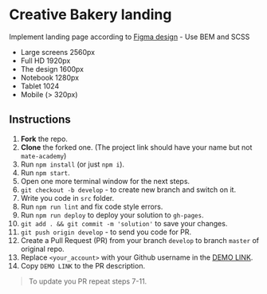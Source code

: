 # Creative Bakery landing
Implement landing page according to [Figma design](https://www.figma.com/file/zIi6yfSpSIV4dnTzwaXSjt/Bakerlab?node-id=0%3A1) - Use BEM and SCSS

- Large screens 2560px
- Full HD 1920px
- The design 1600px
- Notebook 1280px
- Tablet 1024
- Mobile (> 320px)

## Instructions
1. **Fork** the repo.
2. **Clone** the forked one. (The project link should have your name but not `mate-academy`)
3. Run `npm install` (or just `npm i`).
4. Run `npm start`.
5. Open one more terminal window for the next steps.
6. `git checkout -b develop` - to create new branch and switch on it.
7. Write you code in `src` folder.
8. Run `npm run lint` and fix code style errors.
9. Run `npm run deploy` to deploy your solution to `gh-pages`.
10. `git add . && git commit -m 'solution'` to save your changes.
11. `git push origin develop` - to send you code for PR.
12. Create a Pull Request (PR) from your branch `develop` to branch `master` of original repo.
13. Replace `<your_account>` with your Github username in the
  [DEMO LINK](https://svyat-krit.github.io/layout_creativeBakery/).
14. Copy `DEMO LINK` to the PR description.

> To update you PR repeat steps 7-11.

